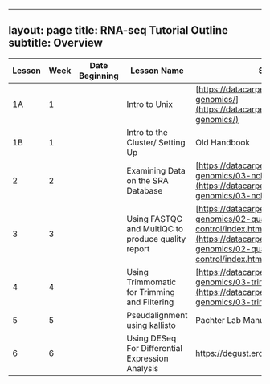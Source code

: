 
---
layout: page
title: RNA-seq Tutorial Outline
subtitle: Overview
---

| Lesson | Week | Date Beginning | Lesson Name                                        | Source                                                                                                                                                   |
| ------ | ---- | -------------- | -------------------------------------------------- | -------------------------------------------------------------------------------------------------------------------------------------------------------- |
| 1A     | 1    |                | Intro to Unix                                      | [https://datacarpentry.org/shell-genomics/](https://datacarpentry.org/shell-genomics/)                                                                   |
| 1B     | 1    |                | Intro to the Cluster/ Setting Up                   |    Old Handbook                                                                                                                                           |
| 2      | 2    |                | Examining Data on the SRA Database                 | [https://datacarpentry.org/organization-genomics/03-ncbi-sra/index.html](https://datacarpentry.org/organization-genomics/03-ncbi-sra/index.html)         |
| 3      | 3    |                | Using FASTQC and MultiQC to produce quality report | [https://datacarpentry.org/wrangling-genomics/02-quality-control/index.html](https://datacarpentry.org/wrangling-genomics/02-quality-control/index.html) |
| 4      | 4    |                | Using Trimmomatic for Trimming and Filtering       | [https://datacarpentry.org/wrangling-genomics/03-trimming/index.html](https://datacarpentry.org/wrangling-genomics/03-trimming/index.html)               |
| 5      | 5    |                | Pseudalignment using kallisto                      |  Pachter Lab Manual                                                                                                                                                 |
| 6      | 6    |                | Using DESeq For Differential Expression Analysis   |       https://degust.erc.monash.edu/                                                                                                                                       |

